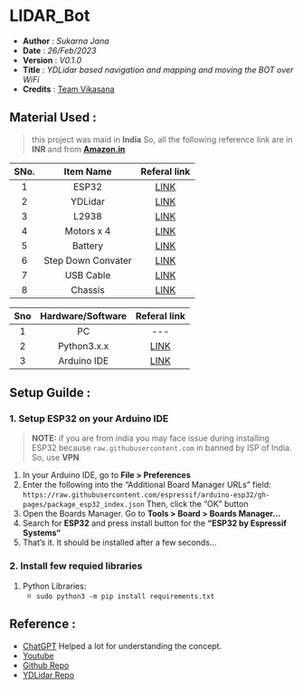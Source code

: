 # LIDAR_Bot
* **Author** : _Sukarna Jana_
* **Date** : _26/Feb/2023_
* **Version** : _V0.1.0_
* **Title** : _YDLidar based navigation and mapping and moving the BOT over WiFi_
* **Credits** : [Team Vikasana](https://github.com/Vikasana-PU)

## Material Used :
> this project was maid in **India** So, all the following reference link are in **INR** and from **[Amazon.in](https://www.amazon.in/)** 

| **SNo.** | **Item Name** | **Referal link** |
| :---: | :---: | :---: |
| 1 | ESP32 | [LINK]() |
| 2 | YDLidar | [LINK]() |
| 3 | L2938 | [LINK]() |
| 4 | Motors x 4 | [LINK]() |
| 5 | Battery | [LINK]() |
| 6 | Step Down Convater | [LINK]() |
| 7 | USB Cable | [LINK]() |
| 8 | Chassis | [LINK]() |

| **Sno** | **Hardware/Software** | **Referal link** |
| :---: | :---: | :---: |
| 1 | PC | --- |
| 2 | Python3.x.x | [LINK]() |
| 3 | Arduino IDE | [LINK]() |

## Setup Guilde :
### 1. Setup ESP32 on your Arduino IDE
> **NOTE:** if you are from india you may face issue during installing ESP32 because ```raw.githubusercontent.com``` in banned by ISP of India. \
So, use **VPN**
1. In your Arduino IDE, go to **File > Preferences**
2. Enter the following into the “Additional Board Manager URLs” field:
```https://raw.githubusercontent.com/espressif/arduino-esp32/gh-pages/package_esp32_index.json``` Then, click the “OK” button
3. Open the Boards Manager. Go to **Tools > Board > Boards Manager…**
4. Search for **ESP32** and press install button for the **“ESP32 by Espressif Systems“**
5. That’s it. It should be installed after a few seconds...

### 2. Install few requied libraries
1. Python Libraries:
    * ```sudo python3 -m pip install requirements.txt```

## Reference :
* [ChatGPT](#) Helped a lot for understanding the concept. 
* [Youtube](https://www.youtube.com/watch?v=xSrjtJ2AZqw)
* [Github Repo](https://github.com/NikodemBartnik/LIDAR-Robot)
* [YDLidar Repo](https://github.com/YDLIDAR/ydlidar_arduino)